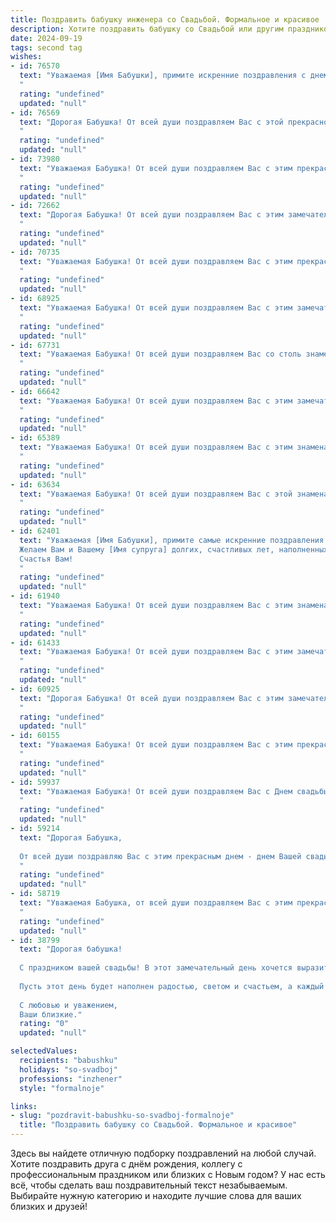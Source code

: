```yaml
---
title: Поздравить бабушку инженера со Свадьбой. Формальное и красивое
description: Хотите поздравить бабушку со Свадьбой или другим праздником? Наш ИИ создаст незабываемое поздравление, а вы обязательно выделитесь среди других.  
date: 2024-09-19
tags: second tag
wishes:
- id: 76570
  text: "Уважаемая [Имя Бабушки], примите искренние поздравления с днем Вашей свадьбы! Желаем Вам и Вашему супругу долгих лет совместной жизни, наполненных счастьем, любовью и взаимопониманием. Пусть Ваши профессиональные навыки инженера всегда помогают строить крепкий фундамент Вашего семейного благополучия.
  "
  rating: "undefined"
  updated: "null"
- id: 76569
  text: "Дорогая Бабушка! От всей души поздравляем Вас с этой прекрасной датой – вашей свадьбой! Желаем Вам долгих лет семейного счастья, любви, взаимопонимания, крепкого здоровья и благополучия. Пусть ваш жизненный путь будет полон радости, тепла и света. С днем свадьбы, уважаемый инженер!
  "
  rating: "undefined"
  updated: "null"
- id: 73980
  text: "Уважаемая Бабушка! От всей души поздравляем Вас с этим прекрасным и знаменательным днем - Днем Вашей свадьбы! Желаем Вам крепкого здоровья, долголетия и благополучия. Пусть Ваша жизнь, как и Ваша профессия инженера, всегда будет полна интересных задач, творческих решений и ярких моментов.
  "
  rating: "undefined"
  updated: "null"
- id: 72662
  text: "Дорогая Бабушка! От всей души поздравляем Вас с этим замечательным днем! Желаем Вам крепкого здоровья, долголетия, семейного счастья и безграничной радости в этот день свадьбы. Пусть инженерный талант всегда приносит Вам успех и удовлетворение!
  "
  rating: "undefined"
  updated: "null"
- id: 70735
  text: "Уважаемая Бабушка! От всей души поздравляем Вас с этим прекрасным и важным днем – днем Вашей свадьбы! Желаем Вам бесконечного счастья, любви, крепкой семьи и долгих лет совместной жизни. Пусть Ваш инженерный талант и мудрость всегда будут опорой и вдохновением для Вашего любимого человека.
  "
  rating: "undefined"
  updated: "null"
- id: 68925
  text: "Уважаемая Бабушка! От всей души поздравляем Вас с этим замечательным днем - днем Вашей свадьбы! Желаем Вам долгих лет совместной жизни, наполненных любовью, счастьем и взаимопониманием. Пусть Ваша любовь будет крепкой, как металл, который Вы, будучи инженером, создавали своими руками. Еще раз поздравляем Вас с этим прекрасным событием!
  "
  rating: "undefined"
  updated: "null"
- id: 67731
  text: "Уважаемая Бабушка! От всей души поздравляем Вас со столь знаменательным событием - свадьбой! Желаем Вам и Вашим молодоженам долгих, счастливых лет в любви и согласии. Пусть Ваш инженерский талант и опыт послужит крепкой опорой для создания уютного и прочного семейного гнезда.
  "
  rating: "undefined"
  updated: "null"
- id: 66642
  text: "Уважаемая Бабушка! От всей души поздравляем Вас с этим замечательным днем! Желаем Вам крепкого здоровья, долголетия, благополучия и, конечно же, огромного счастья в семейной жизни! Пусть Ваш жизненный опыт и мудрость всегда будут ценным ориентиром для Ваших близких!
  "
  rating: "undefined"
  updated: "null"
- id: 65389
  text: "Уважаемая Бабушка! От всей души поздравляем Вас с этим знаменательным днем – Днем Вашей свадьбы! Желаем Вам крепкого здоровья, долгих лет жизни, счастья и благополучия! Пусть Ваша любовь и взаимопонимание будут крепче с каждым годом!
  "
  rating: "undefined"
  updated: "null"
- id: 63634
  text: "Уважаемая Бабушка! От всей души поздравляем Вас с этой знаменательной датой - свадьбой! Желаем Вам и Вашему супругу долгих лет счастливой семейной жизни, наполненных любовью, взаимопониманием и радостью. Пусть Ваша любовь будет крепкой, как сталь, а Ваша инженерная смекалка поможет преодолеть любые препятствия на жизненном пути. Счастья Вам!
  "
  rating: "undefined"
  updated: "null"
- id: 62401
  text: "Уважаемая [Имя Бабушки], примите самые искренние поздравления с этим замечательным днем!
  Желаем Вам и Вашему [Имя супруга] долгих, счастливых лет, наполненных любовью, взаимопониманием и семейным благополучием. Продолжайте радовать нас своей мудростью, опытом и талантом! Пусть Ваша жизнь, как и Ваша инженерная карьера, будет  наполнена яркими достижениями и победами.
  Счастья Вам!
  "
  rating: "undefined"
  updated: "null"
- id: 61940
  text: "Уважаемая Бабушка! От всей души поздравляем Вас с этим знаменательным событием - Вашей свадьбой! Желаем Вам бесконечного счастья, взаимной любви и крепкого здоровья. Пусть Ваша семейная жизнь будет полна гармонии, радости и благополучия. Мы восхищаемся Вашим жизненным опытом и мудростью, которые Вы так умело воплощаете в профессии инженера. Пусть и в личной жизни Вам всегда сопутствует успех!
  "
  rating: "undefined"
  updated: "null"
- id: 61433
  text: "Уважаемая Бабушка! От всей души поздравляем Вас с этим замечательным днем - днем Вашей свадьбы! Желаем, чтобы Ваша жизнь была полна любви, счастья и благополучия. Пусть Ваша любовь, как и Ваша инженерная гениальность, будет крепкой и долговечной!
  "
  rating: "undefined"
  updated: "null"
- id: 60925
  text: "Дорогая Бабушка! От всей души поздравляем Вас с этим замечательным днем — днем Вашей свадьбы! Желаем Вам крепкого здоровья, неиссякаемой энергии, семейного благополучия и радости. Пусть Ваша жизнь будет полна любви, счастья и взаимопонимания!
  "
  rating: "undefined"
  updated: "null"
- id: 60155
  text: "Уважаемая Бабушка! От всей души поздравляем Вас с этим прекрасным днем - днем Вашей свадьбы! Желаем Вам долгих лет совместной жизни, наполненных любовью, счастьем и благополучием. Пусть Ваша мудрость, инженерный талант и  преданность друг другу и дальше вдохновляют  всех, кто Вас знает.
  "
  rating: "undefined"
  updated: "null"
- id: 59937
  text: "Уважаемая Бабушка! От всей души поздравляем Вас с Днем свадьбы! Желаем Вам крепкого здоровья, долголетия, семейного благополучия и счастья, которое ничто не омрачит! Пусть Ваша жизнь, богатая опытом и мудростью, будет наполнена любовью, радостью и теплом домашнего очага!
  "
  rating: "undefined"
  updated: "null"
- id: 59214
  text: "Дорогая Бабушка,
  
  От всей души поздравляю Вас с этим прекрасным днем - днем Вашей свадьбы! Желаю Вам  крепкой любви, семейного счастья и благополучия на долгие годы!  Пусть Ваша жизнь будет наполнена радостью, теплотой и  взаимопониманием.  Поздравляю Вас с  этим знаменательным событием!
  "
  rating: "undefined"
  updated: "null"
- id: 58719
  text: "Уважаемая Бабушка, от всей души поздравляем Вас с этим прекрасным днём – Вашей свадьбой! Желаем Вам и Вашему супругу долгих лет совместной жизни, наполненных любовью, счастьем и взаимным уважением. Пусть Ваш инженерный талант и мудрость помогут Вам строить прочный фундамент Вашей семьи, а каждый день будет соткан из ярких красок и радостных моментов.
  "
  rating: "undefined"
  updated: "null"
- id: 38799
  text: "Дорогая бабушка!
  
  С праздником вашей свадьбы! В этот замечательный день хочется выразить самые искренние поздравления и пожелания. Вы — не только мудрая и любящая бабушка, но и настоящий инженер семейного счастья. Ваши с дедушкой годы совместной жизни — это великолепный пример любви, заботы и взаимопонимания.
  
  Пусть этот день будет наполнен радостью, светом и счастьем, а каждый новый день приносит только положительные эмоции. Желаем здоровья, гармонии и долгих лет вместе, чтобы каждый миг дарил вам вдохновение и радость.
  
  С любовью и уважением,
  Ваши близкие."
  rating: "0"
  updated: "null"

selectedValues:
  recipients: "babushku"
  holidays: "so-svadboj"
  professions: "inzhener"
  style: "formalnoje"

links:
- slug: "pozdravit-babushku-so-svadboj-formalnoje"
  title: "Поздравить бабушку со Свадьбой. Формальное и красивое"
---
```


Здесь вы найдете отличную подборку поздравлений на любой случай. 
Хотите поздравить друга с днём рождения, коллегу с профессиональным праздником или близких с Новым годом? У нас есть всё, чтобы сделать ваш поздравительный текст незабываемым. Выбирайте нужную категорию и находите лучшие слова для ваших близких и друзей!
